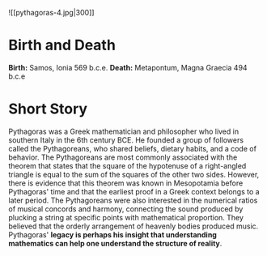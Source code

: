 ![[pythagoras-4.jpg|300]]

# Birth and Death
**Birth:** Samos, Ionia 569 b.c.e.
**Death:** Metapontum, Magna Graecia 494 b.c.e

# Short Story

Pythagoras was a Greek mathematician and philosopher who lived in southern Italy in the 6th century BCE.
He founded a group of followers called the Pythagoreans, who shared beliefs, dietary habits, and a code of behavior. 
The Pythagoreans are most commonly associated with the theorem that states that the square of the hypotenuse of a right-angled triangle is equal to the sum of the squares of the other two sides. However, there is evidence that this theorem was known in Mesopotamia before Pythagoras' time and that the earliest proof in a Greek context belongs to a later period.
The Pythagoreans were also interested in the numerical ratios of musical concords and harmony, connecting the sound produced by plucking a string at specific points with mathematical proportion. 
They believed that the orderly arrangement of heavenly bodies produced music. Pythagoras' **legacy is perhaps his insight that understanding mathematics can help one understand the structure of reality**.
